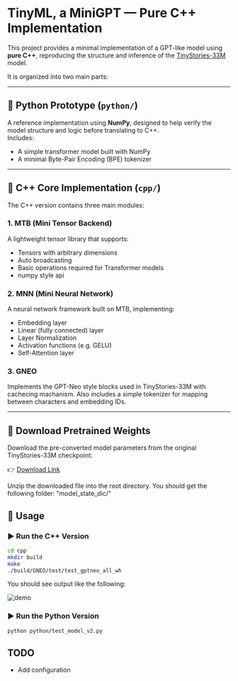 # TinyML, a MiniGPT  — Pure C++ Implementation

This project provides a minimal implementation of a GPT-like model using **pure C++**, reproducing the structure and inference of the [TinyStories-33M](https://huggingface.co/roneneldan/TinyStories-33M) model.

It is organized into two main parts:

---

## 🔹 Python Prototype (`python/`)

A reference implementation using **NumPy**, designed to help verify the model structure and logic before translating to C++.  
Includes:
- A simple transformer model built with NumPy
- A minimal Byte-Pair Encoding (BPE) tokenizer

---

## 🔹 C++ Core Implementation (`cpp/`)

The C++ version contains three main modules:

### 1. **MTB** (Mini Tensor Backend)  
A lightweight tensor library that supports:
- Tensors with arbitrary dimensions
- Auto broadcasting
- Basic operations required for Transformer models
- numpy style api

### 2. **MNN** (Mini Neural Network)  
A neural network framework built on MTB, implementing:
- Embedding layer  
- Linear (fully connected) layer  
- Layer Normalization  
- Activation functions (e.g. GELU)  
- Self-Attention layer  

### 3. **GNEO**  
Implements the GPT-Neo style blocks used in TinyStories-33M with cachecing machanism.
Also includes a simple tokenizer for mapping between characters and embedding IDs.

---

## 🔻 Download Pretrained Weights

Download the pre-converted model parameters from the original TinyStories-33M checkpoint:

👉 [Download Link](https://drive.google.com/file/d/1r_Kf6FWjWpf49-N1624788A9wjFU5fjH/view?usp=sharing)

Unzip the downloaded file into the root directory. You should get the following folder: "model_state_dic/"


## 🚀 Usage

### ▶️ Run the C++ Version

```bash
cd cpp
mkdir build
make
./build/GNEO/test/test_gptneo_all_wh
```

You should see output like the following:

![demo](./doc/imgs/demo_with_cache.gif)

### ▶️ Run the Python Version
```bash
python python/test_model_v2.py
```

## TODO
- Add configuration